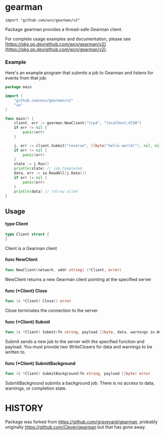 # gearman

    import "github.com/wcn/gearman/v2"

Package gearman provides a thread-safe Gearman client.

For complete usage examples and documentation, please see [https://pkg.go.dev/github.com/wcn/gearman/v2](https://pkg.go.dev/github.com/wcn/gearman/v2).


### Example

Here's an example program that submits a job to Gearman and listens for events
from that job:

```go
package main

import (
    "github.com/wcn/gearman/v2"
    "io"
)

func main() {
    client, err := gearman.NewClient("tcp4", "localhost:4730")
    if err != nil {
        panic(err)
    }

    j, err := client.Submit("reverse", []byte("hello world!"), nil, nil)
    if err != nil {
        panic(err)
    }
    state := j.Run()
    println(state) // job.Completed
    data, err := io.ReadAll(j.Data())
    if err != nil {
        panic(err)
    }
    println(data) // !dlrow olleh
}
```

## Usage

#### type Client

```go
type Client struct {
}
```

Client is a Gearman client

#### func NewClient

```go
func NewClient(network, addr string) (*Client, error)
```

NewClient returns a new Gearman client pointing at the specified server

#### func (*Client) Close

```go
func (c *Client) Close() error
```

Close terminates the connection to the server

#### func (*Client) Submit

```go
func (c *Client) Submit(fn string, payload []byte, data, warnings io.WriteCloser) (*job.Job, error)
```

Submit sends a new job to the server with the specified function and payload.
You must provide two WriteClosers for data and warnings to be written to.

#### func (*Client) SubmitBackground

```go
func (c *Client) SubmitBackground(fn string, payload []byte) error
```

SubmitBackground submits a background job. There is no access to data, warnings,
or completion state.

# HISTORY

Package was forked from https://github.com/graveyard/gearman, probably
originally https://github.com/Clever/gearman but that has gone away.
